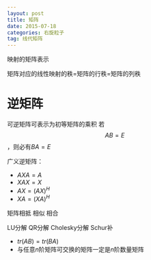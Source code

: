 ```yaml
---
layout: post
title: 矩阵
date: 2015-07-18
categories: 右旋粒子
tag: 线代矩阵
---
```


映射的矩阵表示



矩阵对应的线性映射的秩=矩阵的行秩=矩阵的列秩

# 逆矩阵
可逆矩阵可表示为初等矩阵的乘积
若$$AB=E$$，则必有$BA=E$

广义逆矩阵：
- $AXA=A$
- $XAX=X$
- $AX=(AX)^H$
- $XA=(XA)^H$

矩阵相抵
相似
相合

LU分解
QR分解
Cholesky分解
Schur补

- $tr(AB)=tr(BA)$
- 与任意$n$阶矩阵可交换的矩阵一定是$n$阶数量矩阵

